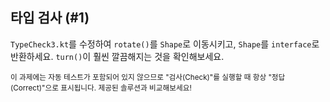 ## 타입 검사 (#1)

`TypeCheck3.kt`를 수정하여 `rotate()`를 `Shape`로 이동시키고, `Shape`를 `interface`로 반환하세요. `turn()`이 훨씬 깔끔해지는 것을 확인해보세요.

<sub> 이 과제에는 자동 테스트가 포함되어 있지 않으므로 "검사(Check)"를 실행할 때 항상 "정답(Correct)"으로 표시됩니다. 제공된 솔루션과 비교해보세요! </sub>